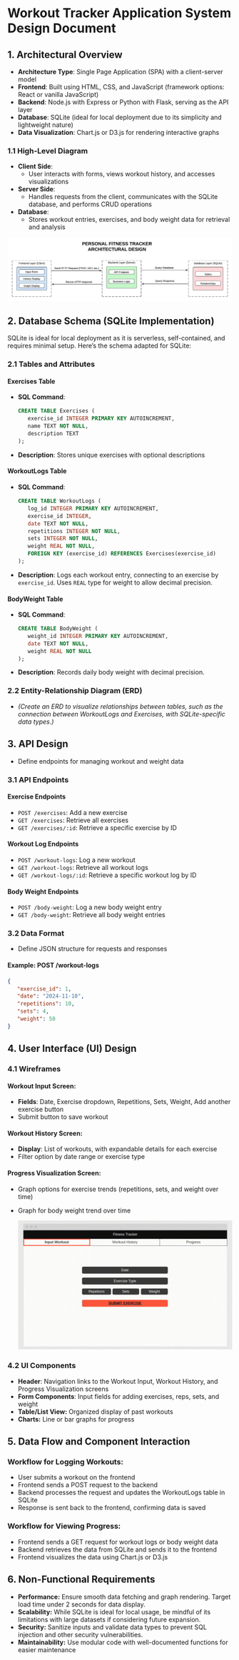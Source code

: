 # **Workout Tracker Application System Design Document**

## 1. **Architectural Overview**
   - **Architecture Type**: Single Page Application (SPA) with a client-server model
   - **Frontend**: Built using HTML, CSS, and JavaScript (framework options: React or vanilla JavaScript)
   - **Backend**: Node.js with Express or Python with Flask, serving as the API layer
   - **Database**: SQLite (ideal for local deployment due to its simplicity and lightweight nature)
   - **Data Visualization**: Chart.js or D3.js for rendering interactive graphs

### 1.1 **High-Level Diagram**
   - **Client Side**:
      - User interacts with forms, views workout history, and accesses visualizations
   - **Server Side**:
      - Handles requests from the client, communicates with the SQLite database, and performs CRUD operations
   - **Database**:
      - Stores workout entries, exercises, and body weight data for retrieval and analysis

   ![Architectural Design](Images/Personal%20Fitness%20Tracker%20Architectural%20Design.jpeg)

## 2. **Database Schema (SQLite Implementation)**

   SQLite is ideal for local deployment as it is serverless, self-contained, and requires minimal setup. Here’s the schema adapted for SQLite:

### 2.1 **Tables and Attributes**

   #### **Exercises Table**
   - **SQL Command**:
     ```sql
     CREATE TABLE Exercises (
        exercise_id INTEGER PRIMARY KEY AUTOINCREMENT,
        name TEXT NOT NULL,
        description TEXT
     );
     ```
   - **Description**: Stores unique exercises with optional descriptions

   #### **WorkoutLogs Table**
   - **SQL Command**:
     ```sql
     CREATE TABLE WorkoutLogs (
        log_id INTEGER PRIMARY KEY AUTOINCREMENT,
        exercise_id INTEGER,
        date TEXT NOT NULL,
        repetitions INTEGER NOT NULL,
        sets INTEGER NOT NULL,
        weight REAL NOT NULL,
        FOREIGN KEY (exercise_id) REFERENCES Exercises(exercise_id)
     );
     ```
   - **Description**: Logs each workout entry, connecting to an exercise by `exercise_id`. Uses `REAL` type for weight to allow decimal precision.

   #### **BodyWeight Table**
   - **SQL Command**:
     ```sql
     CREATE TABLE BodyWeight (
        weight_id INTEGER PRIMARY KEY AUTOINCREMENT,
        date TEXT NOT NULL,
        weight REAL NOT NULL
     );
     ```
   - **Description**: Records daily body weight with decimal precision.

### 2.2 **Entity-Relationship Diagram (ERD)**
   - *(Create an ERD to visualize relationships between tables, such as the connection between WorkoutLogs and Exercises, with SQLite-specific data types.)*

## 3. **API Design**
   - Define endpoints for managing workout and weight data

### 3.1 **API Endpoints**

   #### **Exercise Endpoints**
   - `POST /exercises`: Add a new exercise
   - `GET /exercises`: Retrieve all exercises
   - `GET /exercises/:id`: Retrieve a specific exercise by ID

   #### **Workout Log Endpoints**
   - `POST /workout-logs`: Log a new workout
   - `GET /workout-logs`: Retrieve all workout logs
   - `GET /workout-logs/:id`: Retrieve a specific workout log by ID

   #### **Body Weight Endpoints**
   - `POST /body-weight`: Log a new body weight entry
   - `GET /body-weight`: Retrieve all body weight entries

### 3.2 **Data Format**
   - Define JSON structure for requests and responses

   #### **Example: POST /workout-logs**
   ```json
   {
      "exercise_id": 1,
      "date": "2024-11-10",
      "repetitions": 10,
      "sets": 4,
      "weight": 50
   }
   ```

## 4. User Interface (UI) Design
### 4.1 Wireframes

#### Workout Input Screen:

- **Fields**: Date, Exercise dropdown, Repetitions, Sets, Weight, Add another exercise button
- Submit button to save workout
#### Workout History Screen:

- **Display**: List of workouts, with expandable details for each exercise
- Filter option by date range or exercise type
#### Progress Visualization Screen:
- Graph options for exercise trends (repetitions, sets, and weight over time)
- Graph for body weight trend over time

    ![Wireframes](Images/Wireframes.gif)

### 4.2 UI Components

- **Header**: Navigation links to the Workout Input, Workout History, and Progress Visualization screens
- **Form Components**: Input fields for adding exercises, reps, sets, and weight
- **Table/List View:** Organized display of past workouts
- **Charts:** Line or bar graphs for progress

## 5. Data Flow and Component Interaction
### Workflow for Logging Workouts:

- User submits a workout on the frontend
- Frontend sends a POST request to the backend
- Backend processes the request and updates the WorkoutLogs table in SQLite
- Response is sent back to the frontend, confirming data is saved

### Workflow for Viewing Progress:

- Frontend sends a GET request for workout logs or body weight data
- Backend retrieves the data from SQLite and sends it to the frontend
- Frontend visualizes the data using Chart.js or D3.js

## 6. Non-Functional Requirements
- **Performance:** Ensure smooth data fetching and graph rendering. Target load time under 2 seconds for data display.
- **Scalability:** While SQLite is ideal for local usage, be mindful of its limitations with large datasets if considering future expansion.
- **Security:** Sanitize inputs and validate data types to prevent SQL injection and other security vulnerabilities.
- **Maintainability:** Use modular code with well-documented functions for easier maintenance